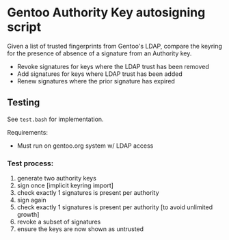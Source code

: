 # Gentoo Authority Key autosigning script

Given a list of trusted fingerprints from Gentoo's LDAP, compare the keyring
for the presence of absence of a signature from an Authority key.

- Revoke signatures for keys where the LDAP trust has been removed
- Add signatures for keys where LDAP trust has been added
- Renew signatures where the prior signature has expired

## Testing
See `test.bash` for implementation.

Requirements:
- Must run on gentoo.org system w/ LDAP access

### Test process:
1. generate two authority keys
2. sign once [implicit keyring import]
3. check exactly 1 signatures is present per authority
4. sign again
5. check exactly 1 signatures is present per authority [to avoid unlimited growth]
6. revoke a subset of signatures
7. ensure the keys are now shown as untrusted
